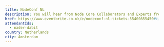 ```yaml
---
title: NodeConf NL
description: You will hear from Node Core Collaborators and Experts from around the world sharing their experiences and helping you to progress your skills with Nodejs.
href: https://www.eventbrite.co.uk/e/nodeconf-nl-tickets-55400855450#tickets
attendantIds:
  - nader-dabit
country: Netherlands
city: Amsterdam
---
```

